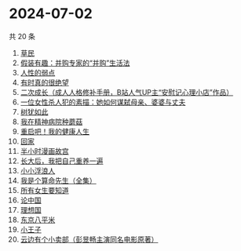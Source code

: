 # 2024-07-02

共 20 条

<!-- BEGIN WEREAD -->
<!-- 最后更新时间 2024-07-02 01:01:02 +0800 -->
1. [草民](https://weread.qq.com/web/bookDetail/370329a0813ab8ecag017dd1)
1. [假装有趣：并购专家的“并购”生活法](https://weread.qq.com/web/bookDetail/374329b0813ab8ed7g018e81)
1. [人性的弱点](https://weread.qq.com/web/bookDetail/16632a4072a9bc2d1669697)
1. [有时真的很绝望](https://weread.qq.com/web/bookDetail/a4f32fb0813ab7dbag014856)
1. [二次成长（成人人格修补手册，B站人气UP主“安慰记心理小店”作品）](https://weread.qq.com/web/bookDetail/b4e32da07151f23db4ec0d2)
1. [一位女性杀人犯的素描：她如何谋弑母亲、婆婆与丈夫](https://weread.qq.com/web/bookDetail/af7329c0813ab8ebag01170a)
1. [树犹如此](https://weread.qq.com/web/bookDetail/cc532ba05e2d95cc51efb00)
1. [我在精神病院种蘑菇](https://weread.qq.com/web/bookDetail/87432800813ab8e8dg012411)
1. [重启吧！我的健康人生](https://weread.qq.com/web/bookDetail/e8a32e80813ab8de4g0191c2)
1. [回家](https://weread.qq.com/web/bookDetail/d0432270813ab7696g010a9d)
1. [半小时漫画故宫](https://weread.qq.com/web/bookDetail/66e32950813ab82dag011457)
1. [长大后，我把自己重养一遍](https://weread.qq.com/web/bookDetail/7a6323c0813ab8ec0g015987)
1. [小小浮浪人](https://weread.qq.com/web/bookDetail/ebd325b0813ab8e3fg015c07)
1. [我是个算命先生（全集）](https://weread.qq.com/web/bookDetail/966326e05c896b966ddd00e)
1. [所有女生要知道](https://weread.qq.com/web/bookDetail/36a325d0813ab89dbg0128d1)
1. [论中国](https://weread.qq.com/web/bookDetail/304323205df496304babec5)
1. [理想国](https://weread.qq.com/web/bookDetail/78832a0072795915788b394)
1. [东京八平米](https://weread.qq.com/web/bookDetail/c4332ab0813ab7f5cg017038)
1. [小王子](https://weread.qq.com/web/bookDetail/62a32bd0726a673262afe98)
1. [云边有个小卖部（彭昱畅主演同名电影原著）](https://weread.qq.com/web/bookDetail/bab32a3071628416babd854)
<!-- END WEREAD -->